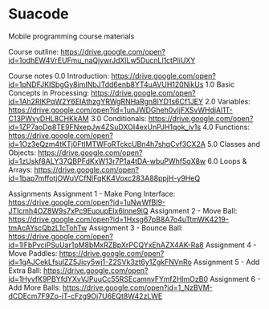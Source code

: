 # Suacode
Mobile programming course materials

Course outline: https://drive.google.com/open?id=1odhEW4VrEUFmu_naQjywrJdXlLw5DucnLl1ctPliUXY

Course notes
0.0 Introduction: https://drive.google.com/open?id=1pNDFJKISbgGy8imINbJTdd6enb8YT4uAVUH120NikUs
1.0 Basic Concepts in Processing: https://drive.google.com/open?id=1Ah2RlKPqW2Y6EIAthzgYRWgRNHaRgn8lYD1s6Cf1JEY
2.0 Variables: https://drive.google.com/open?id=1unJWDGheh0vIjFXSvWHdjAl1T-C13PWvyDHL8CHKkAM
3.0 Conditionals: https://drive.google.com/open?id=1ZP7aoDq8TE9FNxepJw4ZSuDXOI4exUnPJH1qok_iv1s
4.0 Functions: https://drive.google.com/open?id=1Oz3eQzm4tKTj0FtIMTWFoRTckcUBn4h7shqCvf3CX2A
5.0 Classes and Objects: https://drive.google.com/open?id=1zUskf8ALY37QBPFdKxW13r7P1a4tDA-wbuPWhf5qX8w
6.0 Loops & Arrays: https://drive.google.com/open?id=1bap7mffotjOWuVCfNIFqKK4Voxc283A88ppjH-y9HeQ

Assignments
Assignment 1 - Make Pong Interface: https://drive.google.com/open?id=1uNwWfBI9-JTlcmh4OZ8W9s7xPc9EuoupEIx6inne9iQ
Assignment 2 -  Move Ball: https://drive.google.com/open?id=1Hxsg67pB8A7o4uTtmWK4219-tmAcAYscQbzL1cTohTw
Assignment 3 - Bounce Ball: https://drive.google.com/open?id=1IFbPvciPSuUar1pM8bMxRZBpXrPCQYxEhAZX4AK-Ra8
Assignment 4 - Move Paddles: https://drive.google.com/open?id=1gAJCekLfsulZZ5Jicy5wj1-Z2SVk3zt6y1ZgkFNVnRo
Assignment 5 - Add Extra Ball: https://drive.google.com/open?id=1HyvfK9PBYfdYXvVJPuuCc55RSEcamnvFYmf2HlmOzB0
Assignment 6 -  Add More Balls: https://drive.google.com/open?id=1_NzBVM-dCDEcm7F9Zo-iT-cFzg9Oj7U6EQt8W42zLWE
